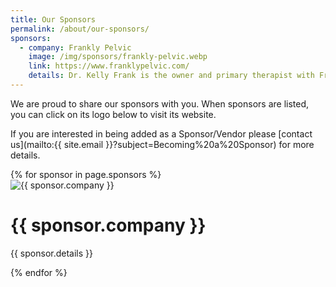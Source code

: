 ```yaml
---
title: Our Sponsors
permalink: /about/our-sponsors/
sponsors:
  - company: Frankly Pelvic
    image: /img/sponsors/frankly-pelvic.webp
    link: https://www.franklypelvic.com/
    details: Dr. Kelly Frank is the owner and primary therapist with Frankly Pelvic, a mobile concierge Pelvic PT practice that serves the greater Orlando area. Dr. Kelly connects with patients to build programs that will meet the needs of a busy individual's time and resources while also educating and advocating to better one's physical, mental, and social well-being. Dr. Kelly enjoys treating all aspects of pelvic dysfunction with a passion for helping the pregnant and postpartum birthing person be their best selves. She is a native Floridian, mom of 2, who enjoys being on the water and spending time at Disney parks with her family!
---
```


We are proud to share our sponsors with you. When sponsors are listed, you can click on its logo below to visit its website.

If you are interested in being added as a Sponsor/Vendor please [contact us](mailto:{{ site.email }}?subject=Becoming%20a%20Sponsor) for more details.

<div class="container">
  <div class="row row-cols-md-2">
    {% for sponsor in page.sponsors %}
    <div class="p-2">
      <div class="card col">
        <img src="{{ sponsor.image }}" class="card-img-top" alt="{{ sponsor.company }}">
        <div class="card-body">
          <h1 class="card-title"><a href="{{ sponsor.link }}" target="_blank" style="text-decoration:none">{{ sponsor.company }}</a></h1>
          <p class="card-text" style="text-align: justify">{{ sponsor.details }}</p>
        </div>
      </div>
    </div>
    {% endfor %}
  </div>
</div>
